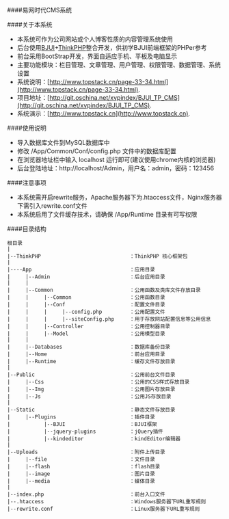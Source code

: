 ####易网时代CMS系统

####关于本系统

 - 本系统可作为公司网站或个人博客性质的内容管理系统使用
 - 后台使用[BJUI](http://www.b-jui.com)+[ThinkPHP](http://www.thinkphp.cn)整合开发，供初学BJUI前端框架的PHPer参考
 - 前台采用BootStrap开发，界面自适应手机、平板及电脑显示
 - 主要功能模块：栏目管理、文章管理、用户管理、权限管理、数据管理、系统设置
 - 系统说明：[http://www.topstack.cn/page-33-34.html](http://www.topstack.cn/page-33-34.html).
 - 项目地址：[http://git.oschina.net/xvpindex/BJUI_TP_CMS](http://git.oschina.net/xvpindex/BJUI_TP_CMS).
 - 系统演示：[http://www.topstack.cn](http://www.topstack.cn).

####使用说明

 - 导入数据库文件到MySQL数据库中
 - 修改 /App/Common/Conf/config.php 文件中的数据库配置
 - 在浏览器地址栏中输入 localhost 运行即可(建议使用chrome内核的浏览器)
 - 后台登陆地址：http://localhost/Admin，用户名：admin，密码：123456

####注意事项

 - 本系统需开启rewrite服务，Apache服务器下为.htaccess文件，Nginx服务器下需引入rewrite.conf文件
 - 本系统启用了文件缓存技术，请确保 /App/Runtime 目录有可写权限

####目录结构

	根目录
	|
	|--ThinkPHP                             ：ThinkPHP 核心框架包
	|
	|----App                                ：应用目录
	|     |--Admin                          ：后台应用目录
    |     |
	|     |--Common                         ：公用函数及类库文件存放目录
    |     |     |--Common                   ：公用函数目录 
	|     |     |--Conf                     ：配置文件目录
	|     |     |     |--config.php         ：公用配置文件
	|     |     |     |--siteConfig.php     ：用于存放网站配置信息等公用信息
    |     |     |--Controller               ：公用控制器目录 
    |     |     |--Model                    ：公用模型目录 
	|     |
	|     |--Databases                      ：数据库备份目录
	|     |--Home                           ：前台应用目录
	|     |--Runtime                        ：缓存文件存放目录
	|
	|--Public                               ：公用前台文件目录
	|     |--Css                            ：公用的CSS样式存放目录
	|     |--Img                            ：公用图片存放目录
	|     |--Js                             ：公用JS存放目录
	|
	|--Static                               ：静态文件存放目录
	|     |--Plugins                        ：插件目录
	|           |--BJUI                     ：BJUI框架
	|           |--jquery-plugins           ：jQuery插件
	|           |--kindeditor               ：kindEditor编辑器
	|
	|--Uploads                              ：附件上传目录
	|     |--file                           ：文件目录
	|     |--flash                          ：flash目录
	|     |--image         			        ：图片目录
	|     |--media                          ：媒体目录
	|
	|--index.php                            ：前台入口文件
	|--.htaccess                            ：Windows服务器下URL重写规则
	|--rewrite.conf                         ：Linux服务器下URL重写规则